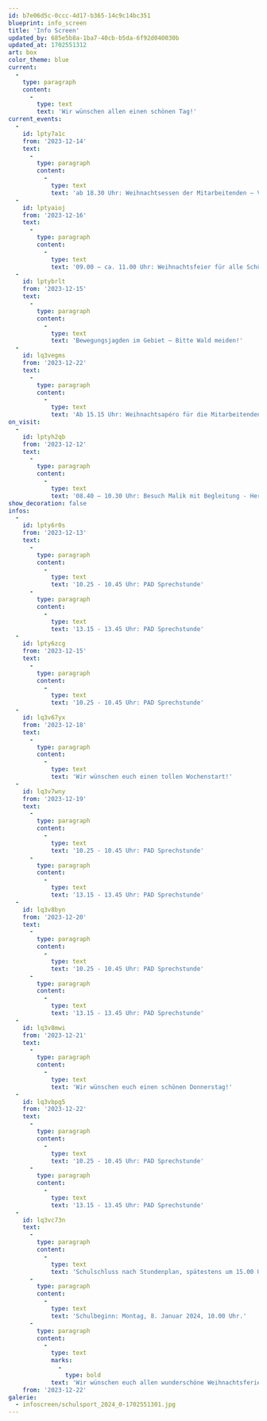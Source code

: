 ```yaml
---
id: b7e06d5c-0ccc-4d17-b365-14c9c14bc351
blueprint: info_screen
title: 'Info Screen'
updated_by: 685e5b8a-1ba7-40cb-b5da-6f92d040030b
updated_at: 1702551312
art: box
color_theme: blue
current:
  -
    type: paragraph
    content:
      -
        type: text
        text: 'Wir wünschen allen einen schönen Tag!'
current_events:
  -
    id: lpty7a1c
    from: '2023-12-14'
    text:
      -
        type: paragraph
        content:
          -
            type: text
            text: 'ab 18.30 Uhr: Weihnachtsessen der Mitarbeitenden – Viel Vergnügen!'
  -
    id: lptyaioj
    from: '2023-12-16'
    text:
      -
        type: paragraph
        content:
          -
            type: text
            text: '09.00 – ca. 11.00 Uhr: Weihnachtsfeier für alle Schüler:innen und Eltern - Viel Vergnügen!'
  -
    id: lptybrlt
    from: '2023-12-15'
    text:
      -
        type: paragraph
        content:
          -
            type: text
            text: 'Bewegungsjagden im Gebiet – Bitte Wald meiden!'
  -
    id: lq3vegms
    from: '2023-12-22'
    text:
      -
        type: paragraph
        content:
          -
            type: text
            text: 'Ab 15.15 Uhr: Weihnachtsapéro für die Mitarbeitenden – Viel Vergnügen!'
on_visit:
  -
    id: lptyh2qb
    from: '2023-12-12'
    text:
      -
        type: paragraph
        content:
          -
            type: text
            text: '08.40 – 10.30 Uhr: Besuch Malik mit Begleitung - Herzlich willkommen!'
show_decoration: false
infos:
  -
    id: lpty6r0s
    from: '2023-12-13'
    text:
      -
        type: paragraph
        content:
          -
            type: text
            text: '10.25 - 10.45 Uhr: PAD Sprechstunde'
      -
        type: paragraph
        content:
          -
            type: text
            text: '13.15 - 13.45 Uhr: PAD Sprechstunde'
  -
    id: lpty6zcg
    from: '2023-12-15'
    text:
      -
        type: paragraph
        content:
          -
            type: text
            text: '10.25 - 10.45 Uhr: PAD Sprechstunde'
  -
    id: lq3v67yx
    from: '2023-12-18'
    text:
      -
        type: paragraph
        content:
          -
            type: text
            text: 'Wir wünschen euch einen tollen Wochenstart!'
  -
    id: lq3v7wny
    from: '2023-12-19'
    text:
      -
        type: paragraph
        content:
          -
            type: text
            text: '10.25 - 10.45 Uhr: PAD Sprechstunde'
      -
        type: paragraph
        content:
          -
            type: text
            text: '13.15 - 13.45 Uhr: PAD Sprechstunde'
  -
    id: lq3v8byn
    from: '2023-12-20'
    text:
      -
        type: paragraph
        content:
          -
            type: text
            text: '10.25 - 10.45 Uhr: PAD Sprechstunde'
      -
        type: paragraph
        content:
          -
            type: text
            text: '13.15 - 13.45 Uhr: PAD Sprechstunde'
  -
    id: lq3v8mwi
    from: '2023-12-21'
    text:
      -
        type: paragraph
        content:
          -
            type: text
            text: 'Wir wünschen euch einen schönen Donnerstag!'
  -
    id: lq3vbpg5
    from: '2023-12-22'
    text:
      -
        type: paragraph
        content:
          -
            type: text
            text: '10.25 - 10.45 Uhr: PAD Sprechstunde'
      -
        type: paragraph
        content:
          -
            type: text
            text: '13.15 - 13.45 Uhr: PAD Sprechstunde'
  -
    id: lq3vc73n
    text:
      -
        type: paragraph
        content:
          -
            type: text
            text: 'Schulschluss nach Stundenplan, spätestens um 15.00 Uhr.'
      -
        type: paragraph
        content:
          -
            type: text
            text: 'Schulbeginn: Montag, 8. Januar 2024, 10.00 Uhr.'
      -
        type: paragraph
        content:
          -
            type: text
            marks:
              -
                type: bold
            text: 'Wir wünschen euch allen wunderschöne Weihnachtsferien und einen guten Rutsch ins neue Jahr!'
    from: '2023-12-22'
galerie:
  - infoscreen/schulsport_2024_0-1702551301.jpg
---
```

